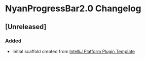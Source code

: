 <!-- Keep a Changelog guide -> https://keepachangelog.com -->

# NyanProgressBar2.0 Changelog

## [Unreleased]
### Added
- Initial scaffold created from [IntelliJ Platform Plugin Template](https://github.com/JetBrains/intellij-platform-plugin-template)
